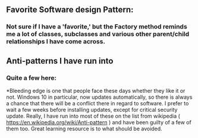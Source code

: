 ## Favorite Software design Pattern:

### Not sure if I have a 'favorite,' but the Factory method reminds me a lot of classes, subclasses and various other parent/child relationships I have come across.

## Anti-patterns I have run into

### Quite a few here:

\*Bleeding edge is one that people face these days whether they like it or not. Windows 10 in particular, now updates automatically, so there is always a chance that there will be a conflict there in regard to software. I prefer to wait a few weeks before installing updates, except for critical security update. Really, I have run into most of these on the list from wikipedia ( https://en.wikipedia.org/wiki/Anti-pattern ) and have been guilty of a few of them too. Great learning resource is to what should be avoided.
